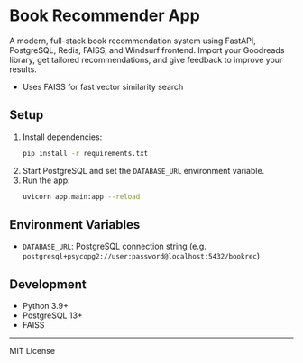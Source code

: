 # Book Recommender App

A modern, full-stack book recommendation system using FastAPI, PostgreSQL, Redis, FAISS, and Windsurf frontend. Import your Goodreads library, get tailored recommendations, and give feedback to improve your results.

- Uses FAISS for fast vector similarity search

## Setup
1. Install dependencies:
   ```bash
   pip install -r requirements.txt
   ```
2. Start PostgreSQL and set the `DATABASE_URL` environment variable.
3. Run the app:
   ```bash
   uvicorn app.main:app --reload
   ```

## Environment Variables
- `DATABASE_URL`: PostgreSQL connection string (e.g. `postgresql+psycopg2://user:password@localhost:5432/bookrec`)

## Development
- Python 3.9+
- PostgreSQL 13+
- FAISS

---

MIT License
